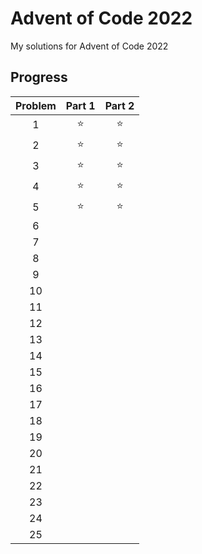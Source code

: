 # Advent of Code 2022
My solutions for Advent of Code 2022

## Progress
| **Problem** | **Part 1** | **Part 2** |
|:-----------:|:----------:|:----------:|
|      1      |     ⭐     |     ⭐     |
|      2      |     ⭐     |     ⭐     |
|      3      |     ⭐     |     ⭐     |
|      4      |     ⭐     |     ⭐     |
|      5      |     ⭐     |     ⭐     |
|      6      |            |            |
|      7      |            |            |
|      8      |            |            |
|      9      |            |            |
|      10     |            |            |
|      11     |            |            |
|      12     |            |            |
|      13     |            |            |
|      14     |            |            |
|      15     |            |            |
|      16     |            |            |
|      17     |            |            |
|      18     |            |            |
|      19     |            |            |
|      20     |            |            |
|      21     |            |            |
|      22     |            |            |
|      23     |            |            |
|      24     |            |            |
|      25     |            |            |